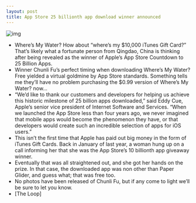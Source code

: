 ```yaml
---
layout: post
title: App Store 25 billionth app download winner announced
---
```

![img](http://media.idownloadblog.com/wp-content/uploads/2012/03/25-billion-apps.jpg)
* Where’s My Water? How about “where’s my $10,000 iTunes Gift Card?” That’s likely what a fortunate person from Qingdao, China is thinking after being revealed as the winner of Apple’s App Store Countdown to 25 Billion Apps.
* Winner Chunli Fu’s perfect timing when downloading Where’s My Water? Free yielded a virtual goldmine by App Store standards. Something tells me they’ll have no problem purchasing the $0.99 version of Where’s My Water? now…
* “We’d like to thank our customers and developers for helping us achieve this historic milestone of 25 billion apps downloaded,” said Eddy Cue, Apple’s senior vice president of Internet Software and Services. “When we launched the App Store less than four years ago, we never imagined that mobile apps would become the phenomenon they have, or that developers would create such an incredible selection of apps for iOS users.”
* This isn’t the first time that Apple has paid out big money in the form of iTunes Gift Cards. Back in January of last year, a woman hung up on a call informing her that she was the App Store’s 10 billionth app giveaway winner.
* Eventually that was all straightened out, and she got her hands on the prize. In that case, the downloaded app was non other than Paper Glider, and guess what; that was free too.
* No photos have been released of Chunli Fu, but if any come to light we’ll be sure to let you know.
* [The Loop]

